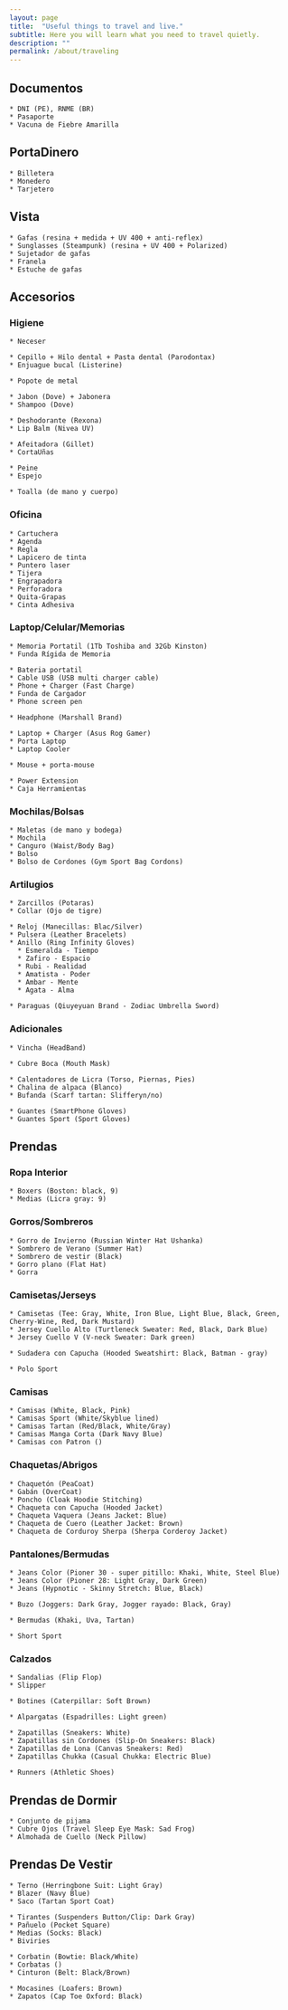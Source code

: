 ```yaml
---
layout: page
title:  "Useful things to travel and live."
subtitle: Here you will learn what you need to travel quietly.
description: ""
permalink: /about/traveling
---
```


## Documentos

    * DNI (PE), RNME (BR)  
    * Pasaporte  
    * Vacuna de Fiebre Amarilla  

## PortaDinero

    * Billetera  
    * Monedero  
    * Tarjetero  

## Vista

    * Gafas (resina + medida + UV 400 + anti-reflex)  
    * Sunglasses (Steampunk) (resina + UV 400 + Polarized)  
    * Sujetador de gafas  
    * Franela  
    * Estuche de gafas  

## Accesorios

### Higiene

    * Neceser  

    * Cepillo + Hilo dental + Pasta dental (Parodontax)  
    * Enjuague bucal (Listerine)  
    
    * Popote de metal  

    * Jabon (Dove) + Jabonera  
    * Shampoo (Dove)  

    * Deshodorante (Rexona)  
    * Lip Balm (Nivea UV)  

    * Afeitadora (Gillet)  
    * CortaUñas  

    * Peine  
    * Espejo  

    * Toalla (de mano y cuerpo)  

### Oficina

    * Cartuchera  
    * Agenda  
    * Regla  
    * Lapicero de tinta  
    * Puntero laser  
    * Tijera  
    * Engrapadora  
    * Perforadora  
    * Quita-Grapas  
    * Cinta Adhesiva  

### Laptop/Celular/Memorias

    * Memoria Portatil (1Tb Toshiba and 32Gb Kinston)  
    * Funda Rígida de Memoria  

    * Bateria portatil  
    * Cable USB (USB multi charger cable)  
    * Phone + Charger (Fast Charge)  
    * Funda de Cargador  
    * Phone screen pen  

    * Headphone (Marshall Brand)  

    * Laptop + Charger (Asus Rog Gamer)      
    * Porta Laptop  
    * Laptop Cooler  

    * Mouse + porta-mouse  
    
    * Power Extension  
    * Caja Herramientas  

### Mochilas/Bolsas

    * Maletas (de mano y bodega)  
    * Mochila  
    * Canguro (Waist/Body Bag)  
    * Bolso  
    * Bolso de Cordones (Gym Sport Bag Cordons)  

### Artilugios

    * Zarcillos (Potaras)  
    * Collar (Ojo de tigre)  
    
    * Reloj (Manecillas: Blac/Silver)  
    * Pulsera (Leather Bracelets)  
    * Anillo (Ring Infinity Gloves)  
      * Esmeralda - Tiempo
      * Zafiro - Espacio
      * Rubi - Realidad
      * Amatista - Poder
      * Ambar - Mente
      * Agata - Alma
    
    * Paraguas (Qiuyeyuan Brand - Zodiac Umbrella Sword)  

### Adicionales

    * Vincha (HeadBand)  

    * Cubre Boca (Mouth Mask)  

    * Calentadores de Licra (Torso, Piernas, Pies)  
    * Chalina de alpaca (Blanco)  
    * Bufanda (Scarf tartan: Slifferyn/no)  

    * Guantes (SmartPhone Gloves)  
    * Guantes Sport (Sport Gloves)  

## Prendas

### Ropa Interior

    * Boxers (Boston: black, 9)  
    * Medias (Licra gray: 9)  

### Gorros/Sombreros

    * Gorro de Invierno (Russian Winter Hat Ushanka)  
    * Sombrero de Verano (Summer Hat)  
    * Sombrero de vestir (Black)  
    * Gorro plano (Flat Hat)  
    * Gorra  

### Camisetas/Jerseys

    * Camisetas (Tee: Gray, White, Iron Blue, Light Blue, Black, Green, Cherry-Wine, Red, Dark Mustard)  
    * Jersey Cuello Alto (Turtleneck Sweater: Red, Black, Dark Blue)  
    * Jersey Cuello V (V-neck Sweater: Dark green)  

    * Sudadera con Capucha (Hooded Sweatshirt: Black, Batman - gray)  

    * Polo Sport  

### Camisas

    * Camisas (White, Black, Pink)  
    * Camisas Sport (White/Skyblue lined)  
    * Camisas Tartan (Red/Black, White/Gray)  
    * Camisas Manga Corta (Dark Navy Blue)  
    * Camisas con Patron ()  

### Chaquetas/Abrigos

    * Chaquetón (PeaCoat)  
    * Gabán (OverCoat)  
    * Poncho (Cloak Hoodie Stitching)  
    * Chaqueta con Capucha (Hooded Jacket)  
    * Chaqueta Vaquera (Jeans Jacket: Blue)  
    * Chaqueta de Cuero (Leather Jacket: Brown)  
    * Chaqueta de Corduroy Sherpa (Sherpa Corderoy Jacket)  

### Pantalones/Bermudas

    * Jeans Color (Pioner 30 - super pitillo: Khaki, White, Steel Blue)  
    * Jeans Color (Pioner 28: Light Gray, Dark Green)  
    * Jeans (Hypnotic - Skinny Stretch: Blue, Black)  

    * Buzo (Joggers: Dark Gray, Jogger rayado: Black, Gray)  

    * Bermudas (Khaki, Uva, Tartan)  

    * Short Sport  

### Calzados

    * Sandalias (Flip Flop)  
    * Slipper  
    
    * Botines (Caterpillar: Soft Brown)  
    
    * Alpargatas (Espadrilles: Light green)  

    * Zapatillas (Sneakers: White)  
    * Zapatillas sin Cordones (Slip-On Sneakers: Black)  
    * Zapatillas de Lona (Canvas Sneakers: Red)  
    * Zapatillas Chukka (Casual Chukka: Electric Blue)  
    
    * Runners (Athletic Shoes)  

## Prendas de Dormir

    * Conjunto de pijama  
    * Cubre Ojos (Travel Sleep Eye Mask: Sad Frog)  
    * Almohada de Cuello (Neck Pillow)  

## Prendas De Vestir

    * Terno (Herringbone Suit: Light Gray)  
    * Blazer (Navy Blue)  
    * Saco (Tartan Sport Coat)  

    * Tirantes (Suspenders Button/Clip: Dark Gray)  
    * Pañuelo (Pocket Square)  
    * Medias (Socks: Black)  
    * Biviries  
    
    * Corbatin (Bowtie: Black/White)  
    * Corbatas ()  
    * Cinturon (Belt: Black/Brown)  

    * Mocasines (Loafers: Brown)  
    * Zapatos (Cap Toe Oxford: Black)  


